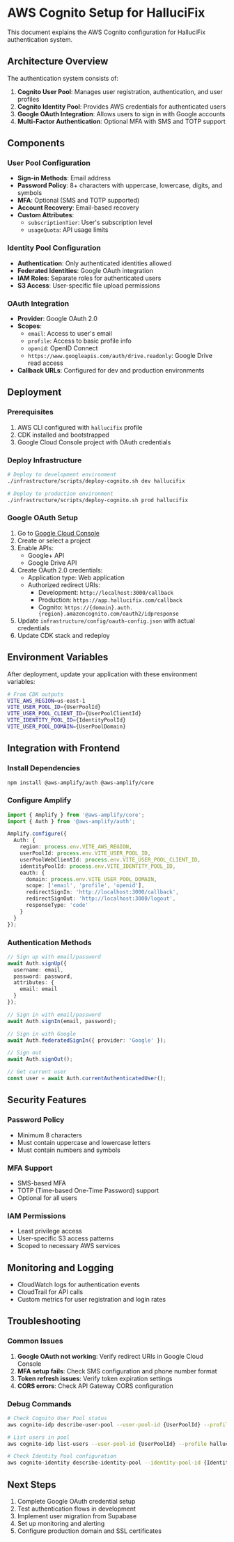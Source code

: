 # AWS Cognito Setup for HalluciFix

This document explains the AWS Cognito configuration for HalluciFix authentication system.

## Architecture Overview

The authentication system consists of:

1. **Cognito User Pool**: Manages user registration, authentication, and user profiles
2. **Cognito Identity Pool**: Provides AWS credentials for authenticated users
3. **Google OAuth Integration**: Allows users to sign in with Google accounts
4. **Multi-Factor Authentication**: Optional MFA with SMS and TOTP support

## Components

### User Pool Configuration

- **Sign-in Methods**: Email address
- **Password Policy**: 8+ characters with uppercase, lowercase, digits, and symbols
- **MFA**: Optional (SMS and TOTP supported)
- **Account Recovery**: Email-based recovery
- **Custom Attributes**: 
  - `subscriptionTier`: User's subscription level
  - `usageQuota`: API usage limits

### Identity Pool Configuration

- **Authentication**: Only authenticated identities allowed
- **Federated Identities**: Google OAuth integration
- **IAM Roles**: Separate roles for authenticated users
- **S3 Access**: User-specific file upload permissions

### OAuth Integration

- **Provider**: Google OAuth 2.0
- **Scopes**: 
  - `email`: Access to user's email
  - `profile`: Access to basic profile info
  - `openid`: OpenID Connect
  - `https://www.googleapis.com/auth/drive.readonly`: Google Drive read access
- **Callback URLs**: Configured for dev and production environments

## Deployment

### Prerequisites

1. AWS CLI configured with `hallucifix` profile
2. CDK installed and bootstrapped
3. Google Cloud Console project with OAuth credentials

### Deploy Infrastructure

```bash
# Deploy to development environment
./infrastructure/scripts/deploy-cognito.sh dev hallucifix

# Deploy to production environment
./infrastructure/scripts/deploy-cognito.sh prod hallucifix
```

### Google OAuth Setup

1. Go to [Google Cloud Console](https://console.cloud.google.com/)
2. Create or select a project
3. Enable APIs:
   - Google+ API
   - Google Drive API
4. Create OAuth 2.0 credentials:
   - Application type: Web application
   - Authorized redirect URIs:
     - Development: `http://localhost:3000/callback`
     - Production: `https://app.hallucifix.com/callback`
     - Cognito: `https://{domain}.auth.{region}.amazoncognito.com/oauth2/idpresponse`
5. Update `infrastructure/config/oauth-config.json` with actual credentials
6. Update CDK stack and redeploy

## Environment Variables

After deployment, update your application with these environment variables:

```bash
# From CDK outputs
VITE_AWS_REGION=us-east-1
VITE_USER_POOL_ID={UserPoolId}
VITE_USER_POOL_CLIENT_ID={UserPoolClientId}
VITE_IDENTITY_POOL_ID={IdentityPoolId}
VITE_USER_POOL_DOMAIN={UserPoolDomain}
```

## Integration with Frontend

### Install Dependencies

```bash
npm install @aws-amplify/auth @aws-amplify/core
```

### Configure Amplify

```typescript
import { Amplify } from '@aws-amplify/core';
import { Auth } from '@aws-amplify/auth';

Amplify.configure({
  Auth: {
    region: process.env.VITE_AWS_REGION,
    userPoolId: process.env.VITE_USER_POOL_ID,
    userPoolWebClientId: process.env.VITE_USER_POOL_CLIENT_ID,
    identityPoolId: process.env.VITE_IDENTITY_POOL_ID,
    oauth: {
      domain: process.env.VITE_USER_POOL_DOMAIN,
      scope: ['email', 'profile', 'openid'],
      redirectSignIn: 'http://localhost:3000/callback',
      redirectSignOut: 'http://localhost:3000/logout',
      responseType: 'code'
    }
  }
});
```

### Authentication Methods

```typescript
// Sign up with email/password
await Auth.signUp({
  username: email,
  password: password,
  attributes: {
    email: email
  }
});

// Sign in with email/password
await Auth.signIn(email, password);

// Sign in with Google
await Auth.federatedSignIn({ provider: 'Google' });

// Sign out
await Auth.signOut();

// Get current user
const user = await Auth.currentAuthenticatedUser();
```

## Security Features

### Password Policy
- Minimum 8 characters
- Must contain uppercase and lowercase letters
- Must contain numbers and symbols

### MFA Support
- SMS-based MFA
- TOTP (Time-based One-Time Password) support
- Optional for all users

### IAM Permissions
- Least privilege access
- User-specific S3 access patterns
- Scoped to necessary AWS services

## Monitoring and Logging

- CloudWatch logs for authentication events
- CloudTrail for API calls
- Custom metrics for user registration and login rates

## Troubleshooting

### Common Issues

1. **Google OAuth not working**: Verify redirect URIs in Google Cloud Console
2. **MFA setup fails**: Check SMS configuration and phone number format
3. **Token refresh issues**: Verify token expiration settings
4. **CORS errors**: Check API Gateway CORS configuration

### Debug Commands

```bash
# Check Cognito User Pool status
aws cognito-idp describe-user-pool --user-pool-id {UserPoolId} --profile hallucifix

# List users in pool
aws cognito-idp list-users --user-pool-id {UserPoolId} --profile hallucifix

# Check Identity Pool configuration
aws cognito-identity describe-identity-pool --identity-pool-id {IdentityPoolId} --profile hallucifix
```

## Next Steps

1. Complete Google OAuth credential setup
2. Test authentication flows in development
3. Implement user migration from Supabase
4. Set up monitoring and alerting
5. Configure production domain and SSL certificates